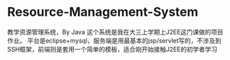 # Resource-Management-System
教学资源管理系统，By Java
这个系统是我在大三上学期上J2EE这门课做的项目作业。
平台是eclipse+mysql，服务端是用最基本的jsp/servlet写的，不涉及到SSH框架，前端则是套用一个简单的模板，适合刚开始接触J2EE的初学者学习
